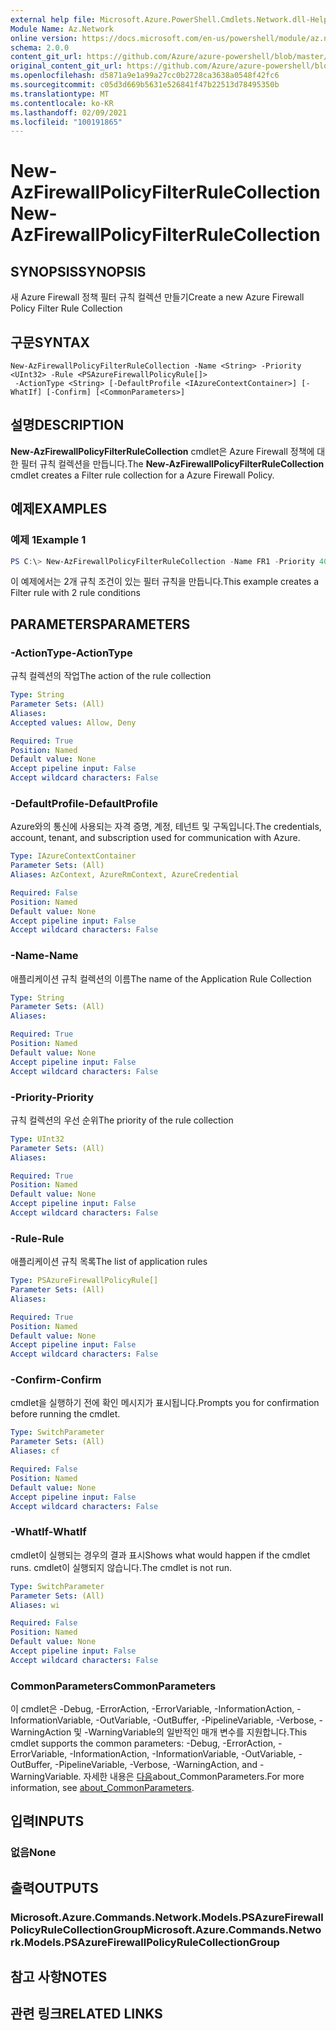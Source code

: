 ```yaml
---
external help file: Microsoft.Azure.PowerShell.Cmdlets.Network.dll-Help.xml
Module Name: Az.Network
online version: https://docs.microsoft.com/en-us/powershell/module/az.network/new-azfirewallpolicyfilterrulecollection
schema: 2.0.0
content_git_url: https://github.com/Azure/azure-powershell/blob/master/src/Network/Network/help/New-AzFirewallPolicyFilterRuleCollection.md
original_content_git_url: https://github.com/Azure/azure-powershell/blob/master/src/Network/Network/help/New-AzFirewallPolicyFilterRuleCollection.md
ms.openlocfilehash: d5871a9e1a99a27cc0b2728ca3638a0548f42fc6
ms.sourcegitcommit: c05d3d669b5631e526841f47b22513d78495350b
ms.translationtype: MT
ms.contentlocale: ko-KR
ms.lasthandoff: 02/09/2021
ms.locfileid: "100191865"
---
```

# <span data-ttu-id="95d42-101">New-AzFirewallPolicyFilterRuleCollection</span><span class="sxs-lookup"><span data-stu-id="95d42-101">New-AzFirewallPolicyFilterRuleCollection</span></span>

## <span data-ttu-id="95d42-102">SYNOPSIS</span><span class="sxs-lookup"><span data-stu-id="95d42-102">SYNOPSIS</span></span>
<span data-ttu-id="95d42-103">새 Azure Firewall 정책 필터 규칙 컬렉션 만들기</span><span class="sxs-lookup"><span data-stu-id="95d42-103">Create a new Azure Firewall Policy Filter Rule Collection</span></span>

## <span data-ttu-id="95d42-104">구문</span><span class="sxs-lookup"><span data-stu-id="95d42-104">SYNTAX</span></span>

```
New-AzFirewallPolicyFilterRuleCollection -Name <String> -Priority <UInt32> -Rule <PSAzureFirewallPolicyRule[]>
 -ActionType <String> [-DefaultProfile <IAzureContextContainer>] [-WhatIf] [-Confirm] [<CommonParameters>]
```

## <span data-ttu-id="95d42-105">설명</span><span class="sxs-lookup"><span data-stu-id="95d42-105">DESCRIPTION</span></span>
<span data-ttu-id="95d42-106">**New-AzFirewallPolicyFilterRuleCollection** cmdlet은 Azure Firewall 정책에 대한 필터 규칙 컬렉션을 만듭니다.</span><span class="sxs-lookup"><span data-stu-id="95d42-106">The **New-AzFirewallPolicyFilterRuleCollection** cmdlet creates a Filter rule collection for a Azure Firewall Policy.</span></span>

## <span data-ttu-id="95d42-107">예제</span><span class="sxs-lookup"><span data-stu-id="95d42-107">EXAMPLES</span></span>

### <span data-ttu-id="95d42-108">예제 1</span><span class="sxs-lookup"><span data-stu-id="95d42-108">Example 1</span></span>
```powershell
PS C:\> New-AzFirewallPolicyFilterRuleCollection -Name FR1 -Priority 400 -Rule $appRule1 ,$appRule2 -ActionType "Allow"
```

<span data-ttu-id="95d42-109">이 예제에서는 2개 규칙 조건이 있는 필터 규칙을 만듭니다.</span><span class="sxs-lookup"><span data-stu-id="95d42-109">This example creates a Filter rule with 2 rule conditions</span></span>

## <span data-ttu-id="95d42-110">PARAMETERS</span><span class="sxs-lookup"><span data-stu-id="95d42-110">PARAMETERS</span></span>

### <span data-ttu-id="95d42-111">-ActionType</span><span class="sxs-lookup"><span data-stu-id="95d42-111">-ActionType</span></span>
<span data-ttu-id="95d42-112">규칙 컬렉션의 작업</span><span class="sxs-lookup"><span data-stu-id="95d42-112">The action of the rule collection</span></span>

```yaml
Type: String
Parameter Sets: (All)
Aliases:
Accepted values: Allow, Deny

Required: True
Position: Named
Default value: None
Accept pipeline input: False
Accept wildcard characters: False
```

### <span data-ttu-id="95d42-113">-DefaultProfile</span><span class="sxs-lookup"><span data-stu-id="95d42-113">-DefaultProfile</span></span>
<span data-ttu-id="95d42-114">Azure와의 통신에 사용되는 자격 증명, 계정, 테넌트 및 구독입니다.</span><span class="sxs-lookup"><span data-stu-id="95d42-114">The credentials, account, tenant, and subscription used for communication with Azure.</span></span>

```yaml
Type: IAzureContextContainer
Parameter Sets: (All)
Aliases: AzContext, AzureRmContext, AzureCredential

Required: False
Position: Named
Default value: None
Accept pipeline input: False
Accept wildcard characters: False
```

### <span data-ttu-id="95d42-115">-Name</span><span class="sxs-lookup"><span data-stu-id="95d42-115">-Name</span></span>
<span data-ttu-id="95d42-116">애플리케이션 규칙 컬렉션의 이름</span><span class="sxs-lookup"><span data-stu-id="95d42-116">The name of the Application Rule Collection</span></span>

```yaml
Type: String
Parameter Sets: (All)
Aliases:

Required: True
Position: Named
Default value: None
Accept pipeline input: False
Accept wildcard characters: False
```

### <span data-ttu-id="95d42-117">-Priority</span><span class="sxs-lookup"><span data-stu-id="95d42-117">-Priority</span></span>
<span data-ttu-id="95d42-118">규칙 컬렉션의 우선 순위</span><span class="sxs-lookup"><span data-stu-id="95d42-118">The priority of the rule collection</span></span>

```yaml
Type: UInt32
Parameter Sets: (All)
Aliases:

Required: True
Position: Named
Default value: None
Accept pipeline input: False
Accept wildcard characters: False
```

### <span data-ttu-id="95d42-119">-Rule</span><span class="sxs-lookup"><span data-stu-id="95d42-119">-Rule</span></span>
<span data-ttu-id="95d42-120">애플리케이션 규칙 목록</span><span class="sxs-lookup"><span data-stu-id="95d42-120">The list of application rules</span></span>

```yaml
Type: PSAzureFirewallPolicyRule[]
Parameter Sets: (All)
Aliases:

Required: True
Position: Named
Default value: None
Accept pipeline input: False
Accept wildcard characters: False
```

### <span data-ttu-id="95d42-121">-Confirm</span><span class="sxs-lookup"><span data-stu-id="95d42-121">-Confirm</span></span>
<span data-ttu-id="95d42-122">cmdlet을 실행하기 전에 확인 메시지가 표시됩니다.</span><span class="sxs-lookup"><span data-stu-id="95d42-122">Prompts you for confirmation before running the cmdlet.</span></span>

```yaml
Type: SwitchParameter
Parameter Sets: (All)
Aliases: cf

Required: False
Position: Named
Default value: None
Accept pipeline input: False
Accept wildcard characters: False
```

### <span data-ttu-id="95d42-123">-WhatIf</span><span class="sxs-lookup"><span data-stu-id="95d42-123">-WhatIf</span></span>
<span data-ttu-id="95d42-124">cmdlet이 실행되는 경우의 결과 표시</span><span class="sxs-lookup"><span data-stu-id="95d42-124">Shows what would happen if the cmdlet runs.</span></span>
<span data-ttu-id="95d42-125">cmdlet이 실행되지 않습니다.</span><span class="sxs-lookup"><span data-stu-id="95d42-125">The cmdlet is not run.</span></span>

```yaml
Type: SwitchParameter
Parameter Sets: (All)
Aliases: wi

Required: False
Position: Named
Default value: None
Accept pipeline input: False
Accept wildcard characters: False
```

### <span data-ttu-id="95d42-126">CommonParameters</span><span class="sxs-lookup"><span data-stu-id="95d42-126">CommonParameters</span></span>
<span data-ttu-id="95d42-127">이 cmdlet은 -Debug, -ErrorAction, -ErrorVariable, -InformationAction, -InformationVariable, -OutVariable, -OutBuffer, -PipelineVariable, -Verbose, -WarningAction 및 -WarningVariable의 일반적인 매개 변수를 지원합니다.</span><span class="sxs-lookup"><span data-stu-id="95d42-127">This cmdlet supports the common parameters: -Debug, -ErrorAction, -ErrorVariable, -InformationAction, -InformationVariable, -OutVariable, -OutBuffer, -PipelineVariable, -Verbose, -WarningAction, and -WarningVariable.</span></span> <span data-ttu-id="95d42-128">자세한 내용은 [다음](http://go.microsoft.com/fwlink/?LinkID=113216)about_CommonParameters.</span><span class="sxs-lookup"><span data-stu-id="95d42-128">For more information, see [about_CommonParameters](http://go.microsoft.com/fwlink/?LinkID=113216).</span></span>

## <span data-ttu-id="95d42-129">입력</span><span class="sxs-lookup"><span data-stu-id="95d42-129">INPUTS</span></span>

### <span data-ttu-id="95d42-130">없음</span><span class="sxs-lookup"><span data-stu-id="95d42-130">None</span></span>

## <span data-ttu-id="95d42-131">출력</span><span class="sxs-lookup"><span data-stu-id="95d42-131">OUTPUTS</span></span>

### <span data-ttu-id="95d42-132">Microsoft.Azure.Commands.Network.Models.PSAzureFirewallPolicyRuleCollectionGroup</span><span class="sxs-lookup"><span data-stu-id="95d42-132">Microsoft.Azure.Commands.Network.Models.PSAzureFirewallPolicyRuleCollectionGroup</span></span>

## <span data-ttu-id="95d42-133">참고 사항</span><span class="sxs-lookup"><span data-stu-id="95d42-133">NOTES</span></span>

## <span data-ttu-id="95d42-134">관련 링크</span><span class="sxs-lookup"><span data-stu-id="95d42-134">RELATED LINKS</span></span>
